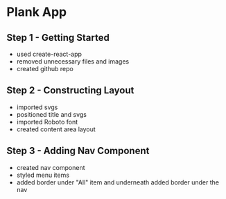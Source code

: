 # Plank App

## Step 1 - Getting Started
 - used create-react-app
 - removed unnecessary files and images
 - created github repo

## Step 2 - Constructing Layout
 - imported svgs 
 - positioned title and svgs
 - imported Roboto font
 - created content area layout

 ## Step 3 - Adding Nav Component
 - created nav component
 - styled menu items
 - added border under "All" item and underneath added border under the nav
 


